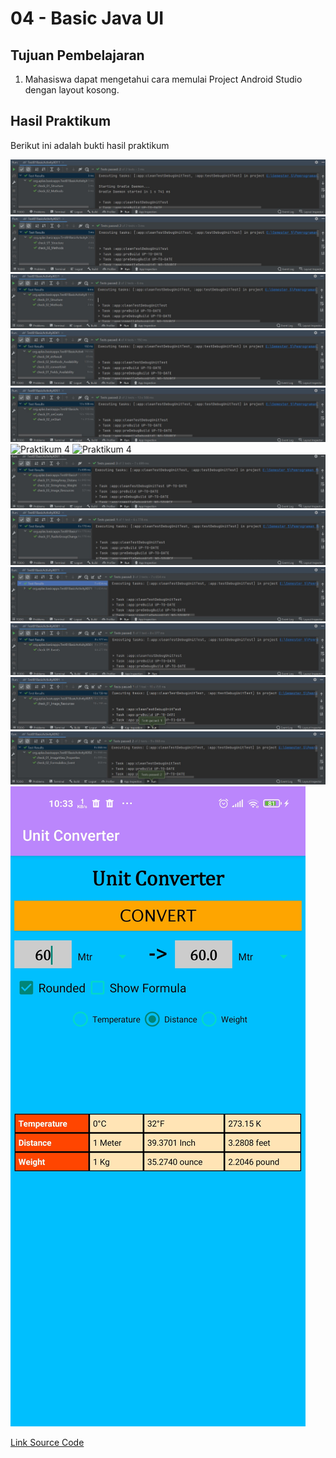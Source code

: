 # 04 - Basic Java UI

## Tujuan Pembelajaran

1. Mahasiswa dapat mengetahui cara memulai Project Android Studio dengan layout kosong.

## Hasil Praktikum

Berikut ini adalah bukti hasil praktikum

![Praktikum 4](img/1.JPG)
![Praktikum 4](img/2.JPG)
![Praktikum 4](img/3.JPG)
![Praktikum 4](img/4.JPG)
![Praktikum 4](img/5.JPG)
![Praktikum 4](img/5.1.JPG)
![Praktikum 4](img/5.2.JPG)
![Praktikum 4](img/6.1.JPG)
![Praktikum 4](img/6.2.JPG)
![Praktikum 4](img/7.JPG)
![Praktikum 4](img/8.JPG)
![Praktikum 4](img/9.1.JPG)
![Praktikum 4](img/9.2.JPG)
![Praktikum 4](img/hasil.JPG)

[Link Source Code](../../src/main/java/org/aplas/basicappx)